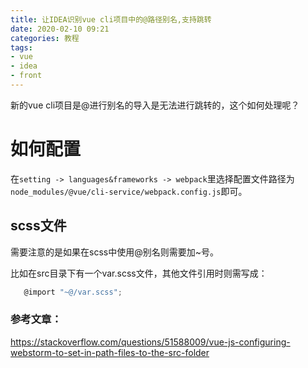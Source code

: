 ```yaml
---
title: 让IDEA识别vue cli项目中的@路径别名,支持跳转
date: 2020-02-10 09:21
categories: 教程
tags: 
- vue
- idea
- front
---
```


新的vue cli项目是@进行别名的导入是无法进行跳转的，这个如何处理呢？

<!--more-->
# 如何配置
在`setting -> languages&frameworks -> webpack`里选择配置文件路径为 `node_modules/@vue/cli-service/webpack.config.js`即可。

## scss文件

需要注意的是如果在scss中使用@别名则需要加~号。

比如在src目录下有一个var.scss文件，其他文件引用时则需写成：

```js
   @import "~@/var.scss";
```




### 参考文章：
https://stackoverflow.com/questions/51588009/vue-js-configuring-webstorm-to-set-in-path-files-to-the-src-folder